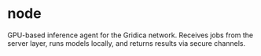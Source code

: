 # node
GPU-based inference agent for the Gridica network. Receives jobs from the server layer, runs models locally, and returns results via secure channels.
